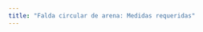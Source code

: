```yaml
---
title: "Falda circular de arena: Medidas requeridas"
---
```


<PatternMeasurements pattern='sandy' />
